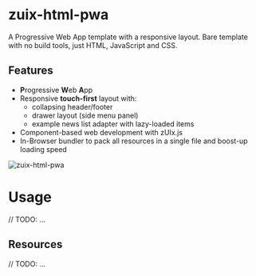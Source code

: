 # zuix-html-pwa

A Progressive Web App template with a responsive layout.
Bare template with no build tools, just HTML, JavaScript and CSS.

## Features

- **P**rogressive **W**eb **A**pp
- Responsive **touch-first** layout with:
    * collapsing header/footer
    * drawer layout (side menu panel)
    * example news list adapter with lazy-loaded items
- Component-based web development with zUIx.js
- In-Browser bundler to pack all resources in a single file and boost-up loading speed

![zuix-html-pwa](https://genielabs.github.io/zuix-html-pwa/images/zuix-html-pwa.gif)

# Usage

// TODO: ...

## Resources

// TODO: ...
